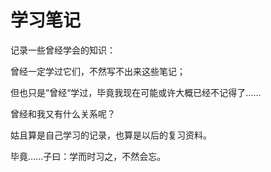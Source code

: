 # 学习笔记



记录一些曾经学会的知识：

曾经一定学过它们，不然写不出来这些笔记；

但也只是“曾经“学过，毕竟我现在可能或许大概已经不记得了……

曾经和我又有什么关系呢？



姑且算是自己学习的记录，也算是以后的复习资料。

毕竟……子曰：学而时习之，不然会忘。
